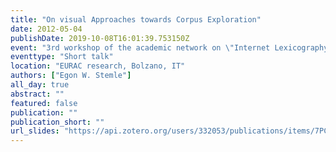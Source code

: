 ```yaml
---
title: "On visual Approaches towards Corpus Exploration"
date: 2012-05-04
publishDate: 2019-10-08T16:01:39.753150Z
event: "3rd workshop of the academic network on \"Internet Lexicography\""
eventtype: "Short talk"
location: "EURAC research, Bolzano, IT"
authors: ["Egon W. Stemle"]
all_day: true
abstract: ""
featured: false
publication: ""
publication_short: ""
url_slides: "https://api.zotero.org/users/332053/publications/items/7PC7JP6T/file/view"
---
```


